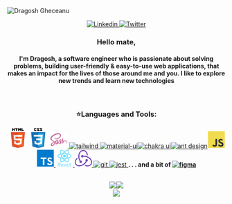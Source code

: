 ![Dragosh Gheceanu](https://user-images.githubusercontent.com/88434441/164293852-8408adde-32af-4dab-be7c-9532a38554ab.png)


<p align="center">
  <a href="https://www.linkedin.com/in/dragoshcode/">
    <img src="https://img.shields.io/badge/dragosh_gheceanu-%230077B5.svg?style=for-the-badge&logo=linkedin&logoColor=white" alt="Linkedin" />
 </a>
<a href="https://twitter.com/dragoshcode">
    <img src="https://img.shields.io/badge/-@dragoshcode-%231DA1F2.svg?style=for-the-badge&logo=Twitter&logoColor=white" alt="Twitter" />
 </a>

<h3 align="center">Hello mate,</h3>

<h4 align="center">I'm Dragosh, a software engineer who is passionate about solving problems, building user-friendly & easy-to-use web applications, that makes an impact for the lives of those around me and you. I like to explore new trends and learn new technologies</h4>
<br>
  
<h3 align="center">⭐Languages and Tools:</h3>
<p align="center"> 
<a href="https://www.w3.org/html/" target="_blank" rel="noreferrer"> <img src="https://raw.githubusercontent.com/devicons/devicon/master/icons/html5/html5-original-wordmark.svg" alt="html5" width="47" height="47"/></a><a href="https://www.w3schools.com/css/" target="_blank" rel="noreferrer"><img src="https://raw.githubusercontent.com/devicons/devicon/master/icons/css3/css3-original-wordmark.svg" alt="css3" width="47" height="47"/></a> <a href="https://sass-lang.com" target="_blank" rel="noreferrer"> <img src="https://raw.githubusercontent.com/devicons/devicon/master/icons/sass/sass-original.svg" alt="sass" width="40" height="40"/> </a><a href="https://tailwindcss.com/" target="_blank" rel="noreferrer"> <img src="https://www.vectorlogo.zone/logos/tailwindcss/tailwindcss-icon.svg" alt="tailwind" width="40" height="40"/> </a><a href="https://mui.com" target="_blank" rel="noreferrer"><img width="40" height="40" alt="material-ui" src="https://user-images.githubusercontent.com/88434441/155882474-35cd90fa-8fa6-4894-94bf-ac56dc57b6e3.png"></a><a href="https://chakra-ui.com" target="_blank" rel="noreferrer"><img src="https://user-images.githubusercontent.com/88434441/155882597-fcbbbda6-301f-468a-9400-92c44f43b442.png" width="40" height="40" alt="chakra ui"></a><a href="https://ant.design" target="_blank" rel="noreferrer"><img src="https://gw.alipayobjects.com/zos/rmsportal/KDpgvguMpGfqaHPjicRK.svg" alt="ant design" width="40" height="40"></a><a href="https://developer.mozilla.org/en-US/docs/Web/JavaScript" target="_blank" rel="noreferrer"><img src="https://raw.githubusercontent.com/devicons/devicon/master/icons/javascript/javascript-original.svg" alt="javascript" width="40" height="40"/> </a><a href="https://www.typescriptlang.org/" target="_blank" rel="noreferrer"> <img src="https://raw.githubusercontent.com/devicons/devicon/master/icons/typescript/typescript-original.svg" alt="typescript" width="40" height="40"/> </a><a href="https://reactjs.org/" target="_blank" rel="noreferrer"> <img src="https://raw.githubusercontent.com/devicons/devicon/master/icons/react/react-original-wordmark.svg" alt="react" width="40" height="40"/> </a><a href="https://redux.js.org" target="_blank" rel="noreferrer"> <img src="https://raw.githubusercontent.com/devicons/devicon/master/icons/redux/redux-original.svg" alt="redux" width="40" height="40"/> </a> <a href="https://git-scm.com/" target="_blank" rel="noreferrer"> <img src="https://www.vectorlogo.zone/logos/git-scm/git-scm-icon.svg" alt="git" width="40" height="40"/> </a><a href="https://jestjs.io" target="_blank" rel="noreferrer"> <img src="https://www.vectorlogo.zone/logos/jestjsio/jestjsio-icon.svg" alt="jest" width="40" height="40"/> </a><strong>. . . and a bit of <a href="https://figma.com" target="_blank"><img alt="figma" width="40" height="40" src="https://cdn.iconscout.com/icon/free/png-256/figma-3521426-2944870.png"/></a></strong></p>
<br>
<div align="center"><img src="https://github-readme-streak-stats.herokuapp.com/?user=dragoshcode&theme=swift"><img src="https://github-readme-stats.vercel.app/api?username=dragoshcode&theme=swift"/></div>
<div align = "center">
 <img src="https://github-readme-stats.vercel.app/api/top-langs/?username=dragoshcode&theme=swift&&layout=compact"
</div>

